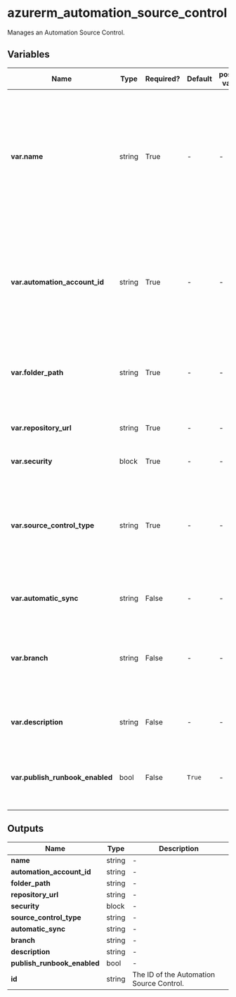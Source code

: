 # azurerm_automation_source_control

Manages an Automation Source Control.

## Variables

| Name | Type | Required? | Default  | possible values | Description |
| ---- | ---- | --------- | -------- | ----------- | ----------- |
| **var.name** | string | True | -  |  -  | The name which should be used for this Automation Source Control. Changing this forces a new Automation Source Control to be created. | 
| **var.automation_account_id** | string | True | -  |  -  | The ID of Automation Account to manage this Source Control. Changing this forces a new Automation Source Control to be created. | 
| **var.folder_path** | string | True | -  |  -  | The folder path of the source control. This Path must be relative. | 
| **var.repository_url** | string | True | -  |  -  | The Repository URL of the source control. | 
| **var.security** | block | True | -  |  -  | A `security` block. | 
| **var.source_control_type** | string | True | -  |  -  | The source type of Source Control, possible vaules are `VsoGit`, `VsoTfvc` and `GitHub`, and the value is case sensitive. | 
| **var.automatic_sync** | string | False | -  |  -  | Whether auto async the Source Control. | 
| **var.branch** | string | False | -  |  -  | Specify the repo branch of the Source Control. Empty value is valid only for `VsoTfvc`. | 
| **var.description** | string | False | -  |  -  | A short description of the Source Control. | 
| **var.publish_runbook_enabled** | bool | False | `True`  |  -  | Whether auto publish the Source Control. Defaults to `true`. | 



## Outputs

| Name | Type | Description |
| ---- | ---- | --------- | 
| **name** | string  | - | 
| **automation_account_id** | string  | - | 
| **folder_path** | string  | - | 
| **repository_url** | string  | - | 
| **security** | block  | - | 
| **source_control_type** | string  | - | 
| **automatic_sync** | string  | - | 
| **branch** | string  | - | 
| **description** | string  | - | 
| **publish_runbook_enabled** | bool  | - | 
| **id** | string  | The ID of the Automation Source Control. | 
